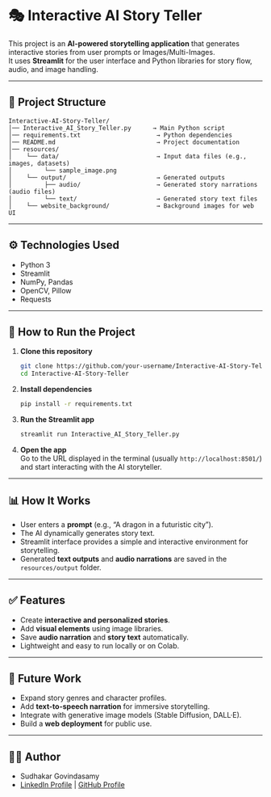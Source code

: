 # 🎭 Interactive AI Story Teller

This project is an **AI-powered storytelling application** that generates interactive stories from user prompts or Images/Multi-Images.  
It uses **Streamlit** for the user interface and Python libraries for story flow, audio, and image handling.  

---


## 📂 Project Structure
```
Interactive-AI-Story-Teller/
│── Interactive_AI_Story_Teller.py      → Main Python script
│── requirements.txt                     → Python dependencies
│── README.md                            → Project documentation
│── resources/
│    └── data/                           → Input data files (e.g., images, datasets)
│         └── sample_image.png
│    └── output/                         → Generated outputs
│         ├── audio/                     → Generated story narrations (audio files)
│         └── text/                      → Generated story text files
│    └── website_background/             → Background images for web UI
```


---

## ⚙️ Technologies Used
- Python 3  
- Streamlit  
- NumPy, Pandas  
- OpenCV, Pillow  
- Requests  

---

## 🚀 How to Run the Project

1. **Clone this repository**  
   ```bash
   git clone https://github.com/your-username/Interactive-AI-Story-Teller.git
   cd Interactive-AI-Story-Teller
   ```


2. **Install dependencies**  
   ```bash
   pip install -r requirements.txt
   ```

3. **Run the Streamlit app**  
   ```bash
   streamlit run Interactive_AI_Story_Teller.py
   ```

4. **Open the app**  
   Go to the URL displayed in the terminal (usually `http://localhost:8501/`) and start interacting with the AI storyteller.  

---

## 📊 How It Works
- User enters a **prompt** (e.g., “A dragon in a futuristic city”).  
- The AI dynamically generates story text.  
- Streamlit interface provides a simple and interactive environment for storytelling.  
- Generated **text outputs** and **audio narrations** are saved in the `resources/output` folder.  

---

## ✅ Features
- Create **interactive and personalized stories**.  
- Add **visual elements** using image libraries.  
- Save **audio narration** and **story text** automatically.  
- Lightweight and easy to run locally or on Colab.  

---

## 🔮 Future Work
- Expand story genres and character profiles.  
- Add **text-to-speech narration** for immersive storytelling.  
- Integrate with generative image models (Stable Diffusion, DALL·E).  
- Build a **web deployment** for public use.  

---

## 👨‍💻 Author
- Sudhakar Govindasamy  
- [LinkedIn Profile](www.linkedin.com/in/sudhakargovindasamy) | [GitHub Profile](https://github.com/sudhakargovindasamy)
